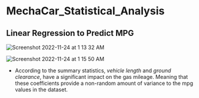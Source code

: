 # MechaCar_Statistical_Analysis

## Linear Regression to Predict MPG

![Screenshot 2022-11-24 at 1 13 32 AM](https://user-images.githubusercontent.com/110702997/203717540-f2cf9388-9d25-4fa4-b93a-28068a0fb179.png)

![Screenshot 2022-11-24 at 1 15 50 AM](https://user-images.githubusercontent.com/110702997/203717910-49839dfd-e734-495c-8b2a-a70bee51fbd2.png)

- According to the summary statistics, *vehicle length* and *ground clearance*, have a significant impact on the gas mileage. Meaning that these coefficients provide a non-random amount of variance to the mpg values in the dataset.
